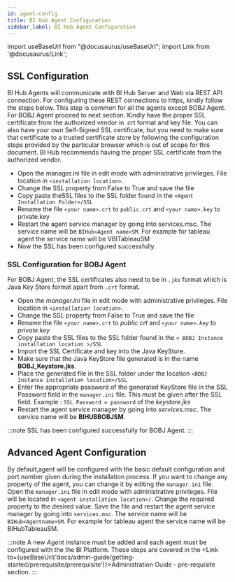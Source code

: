 ```yaml
---
id: agent-config
title: BI Hub Agent Configuration
sidebar_label: BI Hub Agent Configuration
---
```


import useBaseUrl from "@docusaurus/useBaseUrl";
import Link from '@docusaurus/Link';

## SSL Configuration

BI Hub Agents will communicate with BI Hub Server and Web via REST API connection. For configuring these REST connections to https, kindly follow the steps below. This step is common for all the agents except BOBJ Agent. For BOBJ Agent proceed to next section. Kindly have the proper SSL certificate from the authorized vendor in .crt format and key file. You can also have your own Self-Signed SSL certificate, but you need to make sure that certificate to a trusted certificate store by following the configuration steps provided by the particular browser which is out of scope for this document. BI Hub recommends having the proper SSL certificate from the authorized vendor.

- Open the manager.ini file in edit mode with administrative privileges. File location in `<installation location>`.
- Change the SSL property from False to True and save the file
- Copy paste theSSL files to the SSL folder found in the `<Agent Installation Folder>/SSL`
- Rename the file `<your name>.crt` to `public.crt` and `<your name>.key` to private.key
- Restart the agent service manager by going into services.msc. The service name will be `BIHub<Agent name>SM`. For example for tableau agent the service name will be VBITableauSM
- Now the SSL has been configured successfully.
  
### SSL Configuration for BOBJ Agent

For BOBJ Agent, the SSL certificates also need to be in *`.jks`* format which is Java Key Store format apart from *`.crt`* format.

* Open the *manager.ini* file in edit mode with administrative privileges. File location in *`<installation location>`*.
* Change the SSL property from False to True and save the file
* Rename the file *`<your name>.crt`* to *public.crt* and *`<your name>.key`* to *private.key*
* Copy paste the SSL files to the SSL folder found in the `< BOBJ Instance installation location >/SSL`
* Import the SSL Certificate and key into the Java KeyStore.
* Make sure that the Java KeyStore file generated is in the name **BOBJ_Keystore.jks**.
* Place the generated file in the SSL folder under the location `<BOBJ Instance installation location>/SSL`
* Enter the appropriate password of the generated KeyStore file in the SSL Password field in the `manager.ini` file.
This must be given after the SSL field. 
Example : `SSL Password = password` of the *keystore.jks*
* Restart the agent service manager by going into *services.msc*. The service name will be **BIHUBBOBJSM**.

:::note
SSL has been configured successfully for BOBJ Agent.
:::

## Advanced Agent Configuration

By default,agent will be configured with the basic default configuration and port number given during the installation process. 
If you want to change any property of the agent, you can change it by editing the `manager.ini` file. 
Open the `manager.ini` file in edit mode with administrative privileges. File will be located in `<agent installation location>/`.
Change the required property to the desired value. Save the file and restart the agent service manager by going into `services.msc`. 
The service name will be `BIHub<Agentname>SM`. 
For example for tableau agent the service name will be BIHubTableauSM.

:::note
A new *Agent* instance must be added and each agent must be configured with the the BI Platform. These steps are covered in the <Link to={useBaseUrl('docs/admin-guide/getting-started/prerequisite/prerequisite')}>Administration Guide - pre-requisite</Link> section.
:::